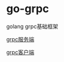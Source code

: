 # go-grpc
golang grpc基础框架

[grpc服务端](https://github.com/zc2638/go-grpc/tree/master/grpc-server)

[grpc客户端](https://github.com/zc2638/go-grpc/tree/master/grpc-client)
